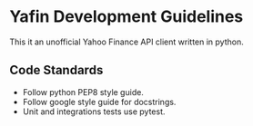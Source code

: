 # Yafin Development Guidelines

This it an unofficial Yahoo Finance API client written in python.

## Code Standards

* Follow python PEP8 style guide.
* Follow google style guide for docstrings.
* Unit and integrations tests use pytest.
